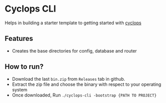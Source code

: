 # Cyclops CLI

Helps in building a starter template to getting started with [cyclops](https://github.com/flannel-dev-lab/cyclops)

## Features
- Creates the base directories for config, database and router

## How to run?
- Download the last `bin.zip` from `Releases` tab in github. 
- Extract the zip file and choose the binary with respect to your operating system
- Once downloaded, Run `./cyclops-cli -bootstrap {PATH TO PROJECT}`